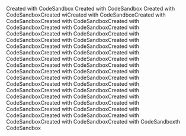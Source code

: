Created with CodeSandbox
Created with CodeSandbox
Created with CodeSandboxCreated wiCreated with CodeSandboxCreated with CodeSandboxCreated with CodeSandboxCreated with CodeSandboxCreated with CodeSandboxCreated with CodeSandboxCreated with CodeSandboxCreated with CodeSandboxCreated with CodeSandboxCreated with CodeSandboxCreated with CodeSandboxCreated with CodeSandboxCreated with CodeSandboxCreated with CodeSandboxCreated with CodeSandboxCreated with CodeSandboxCreated with CodeSandboxCreated with CodeSandboxCreated with CodeSandboxCreated with CodeSandboxCreated with CodeSandboxCreated with CodeSandboxCreated with CodeSandboxCreated with CodeSandboxCreated with CodeSandboxCreated with CodeSandboxCreated with CodeSandboxCreated with CodeSandboxCreated with CodeSandboxCreated with CodeSandboxCreated with CodeSandboxCreated with CodeSandboxCreated with CodeSandboxCreated with CodeSandboxCreated with CodeSandboxCreated with CodeSandboxth CodeSandbox

